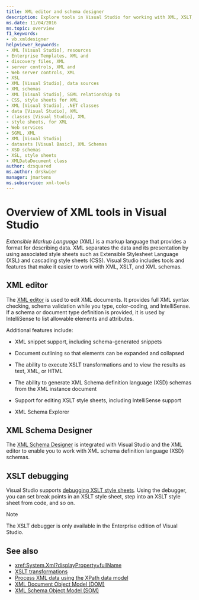 ```yaml
---
title: XML editor and schema designer
description: Explore tools in Visual Studio for working with XML, XSLT, and XML schemas, including the XML editor, XML Schema Designer, and the XSLT debugger.
ms.date: 11/04/2016
ms.topic: overview
f1_keywords:
- vb.xmldesigner
helpviewer_keywords:
- XML [Visual Studio], resources
- Enterprise Templates, XML and
- discovery files, XML
- server controls, XML and
- Web server controls, XML
- XSL
- XML [Visual Studio], data sources
- XML schemas
- XML [Visual Studio], SGML relationship to
- CSS, style sheets for XML
- XML [Visual Studio], .NET classes
- data [Visual Studio], XML
- classes [Visual Studio], XML
- style sheets, for XML
- Web services
- SGML, XML
- XML [Visual Studio]
- datasets [Visual Basic], XML Schemas
- XSD schemas
- XSL, style sheets
- XMLDataDocument class
author: dzsquared
ms.author: drskwier
manager: jmartens
ms.subservice: xml-tools
---
```

# Overview of XML tools in Visual Studio


*Extensible Markup Language (XML)* is a markup language that provides a format for describing data. XML separates the data and its presentation by using associated style sheets such as Extensible Stylesheet Language (XSL) and cascading style sheets (CSS). Visual Studio includes tools and features that make it easier to work with XML, XSLT, and XML schemas.

## XML editor

The [XML editor](xml-editor.md) is used to edit XML documents. It provides full XML syntax checking, schema validation while you type, color-coding, and IntelliSense. If a schema or document type definition is provided, it is used by IntelliSense to list allowable elements and attributes.

Additional features include:

- XML snippet support, including schema-generated snippets

- Document outlining so that elements can be expanded and collapsed

- The ability to execute XSLT transformations and to view the results as text, XML, or HTML

- The ability to generate XML Schema definition language (XSD) schemas from the XML instance document

- Support for editing XSLT style sheets, including IntelliSense support

- XML Schema Explorer

## XML Schema Designer

The [XML Schema Designer](xml-schema-designer.md) is integrated with Visual Studio and the XML editor to enable you to work with XML schema definition language (XSD) schemas.

## XSLT debugging

Visual Studio supports [debugging XSLT style sheets](../xml-tools/debugging-xslt.md). Using the debugger, you can set break points in an XSLT style sheet, step into an XSLT style sheet from code, and so on.

> [!NOTE]
> The XSLT debugger is only available in the Enterprise edition of Visual Studio.

## See also

- <xref:System.Xml?displayProperty=fullName>
- [XSLT transformations](/dotnet/standard/data/xml/xslt-transformations)
- [Process XML data using the XPath data model](/dotnet/standard/data/xml/process-xml-data-using-the-xpath-data-model)
- [XML Document Object Model (DOM)](/dotnet/standard/data/xml/xml-document-object-model-dom)
- [XML Schema Object Model (SOM)](/dotnet/standard/data/xml/xml-schema-object-model-som)
